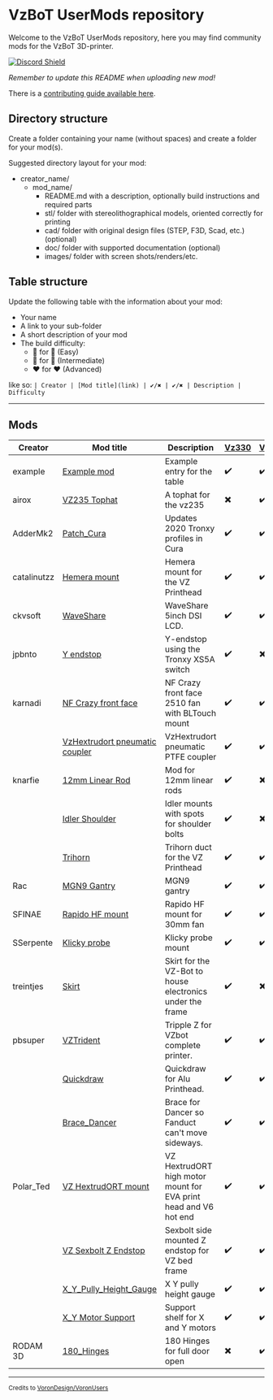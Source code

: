 # VzBoT UserMods repository

Welcome to the VzBoT UserMods repository, here you may find community mods for the VzBoT 3D-printer.

<a href="https://discord.gg/Jj5C7q4j" target="_blank">![Discord Shield](https://discord.com/api/guilds/829828765512106054/widget.png?style=banner2)</a>

*Remember to update this README when uploading new mod!*

There is a [contributing guide available here](./CONTRIBUTING.md).

## Directory structure

Create a folder containing your name (without spaces) and create a folder for your mod(s).

Suggested directory layout for your mod:
- creator_name/
  - mod_name/
    - README.md with a description, optionally build instructions and required parts
    - stl/ folder with stereolithographical models, oriented correctly for printing
    - cad/ folder with original design files (STEP, F3D, Scad, etc.) (optional)
    - doc/ folder with supported documentation (optional)
    - images/ folder with screen shots/renders/etc.

## Table structure

Update the following table with the information about your mod:
- Your name
- A link to your sub-folder
- A short description of your mod
- The build difficulty:
  - :green_heart: for :green_heart: (Easy)
  - :blue_heart: for :blue_heart: (Intermediate)
  - :heart: for :heart: (Advanced)

like so:
`
| Creator | [Mod title](link) | ✔️/✖️ | ✔️/✖️ | Description | Difficulty `

---

## Mods

| Creator | Mod title | Description | [Vz330](https://github.com/VzBoT3D/VzBoT-Vz330) | [Vz235](https://github.com/VzBoT3D/VzBoT-Vz235) | Difficulty
| --- | --- | --- | --- | --- | --- |
| example    | [Example mod](./creator_here/mod_folder_name)| Example entry for the table | ✔️ | ✔️ | :green_heart::blue_heart::heart: |
| airox    | [VZ235 Tophat](./airox/vz235_tophat)| A tophat for the vz235 | ✖️ | ✔️ | :green_heart: |
| AdderMk2   | [Patch_Cura](./AdderMk2/Patch_Cura) | Updates 2020 Tronxy profiles in Cura | ✔️ | ✔️ | :blue_heart: |
| catalinutzz| [Hemera mount](./catalinutzz/hemera-mount) | Hemera mount for the VZ Printhead | ✔️ | ✔️ | :green_heart: |
| ckvsoft    | [WaveShare](./ckvsoft/waveshare_5inch_DSI_LCD)| WaveShare 5inch DSI LCD. | ✔️ | ✔️ | :green_heart: |
| jpbnto     | [Y endstop](./jpbnto/yendstop) | Y-endstop using the Tronxy XS5A switch | ✔️ | ✖️ | :green_heart: |
| karnadi    | [NF Crazy front face](./karnadi/NF_Crazy_2510_BLTouch) | NF Crazy front face 2510 fan with BLTouch mount | ✔️ | ✔️ | :green_heart: |
|            | [VzHextrudort pneumatic coupler](./karnadi/VzHextrudort_pneumatic_coupler) | VzHextrudort pneumatic PTFE coupler | ✔️ | ✔️ | :green_heart: |
| knarfie    | [12mm Linear Rod](./knarfie/12mm_rods) | Mod for 12mm linear rods | ✔️ | ✖️ | :green_heart: |
|            | [Idler Shoulder](./knarfie/shoulder_idler) | Idler mounts with spots for shoulder bolts  | ✔️ | ✖️ | :green_heart: |
|            | [Trihorn](./knarfie/trihorn_duct) | Trihorn duct for the VZ Printhead | ✔️ | ✔️ | :green_heart: |
| Rac        | [MGN9 Gantry](./Rac/MGN9_gantry) | MGN9 gantry | ✔️ | ✔️ | ✖️ | :blue_heart: |
| SFINAE     | [Rapido HF mount](./SFINAE/Rapido_HF_30mm_fan) | Rapido HF mount for 30mm fan | ✔️ | ✔️ | :green_heart: |
| SSerpente  | [Klicky probe](./SSerpente/Klicky%20probe%20Vzbot) | Klicky probe mount | ✔️ | ✔️ | :green_heart: |
| treintjes  | [Skirt](./treintjes/VzBot_Skirt) | Skirt for the VZ-Bot to house electronics under the frame | ✔️ |  ✖️ | :green_heart: |
| pbsuper    | [VZTrident](./pbsuper/VZTrident)| Tripple Z for VZbot complete printer. | ✔️ | ✔️ | :blue_heart: |
|            | [Quickdraw](./pbsuper/Quickdraw)| Quickdraw for Alu Printhead. | ✔️ | ✔️ | :green_heart: |
|            | [Brace_Dancer](./pbsuper/Brace_Dancer)| Brace for Dancer so Fanduct can't move sideways. | ✔️ | ✔️ | :green_heart: |
| Polar_Ted  | [VZ HextrudORT mount](./Polar_Ted/VZ_HextrudORT_High_Motor_Mount_for_EVA/) | VZ HextrudORT high motor mount for EVA print head and V6 hot end | ✔️ |  ✔️ | :green_heart: |
|            | [VZ Sexbolt Z Endstop](./Polar_Ted/Sexbolt_Sidepiece_Z_Switch/) | Sexbolt side mounted Z endstop for VZ bed frame  | ✔️ |  ✔️ | :green_heart: |
|            | [X_Y_Pully_Height_Gauge](./Polar_Ted/X_Y_Pully_Height_Gauge/) | X Y pully height gauge  | ✔️ |  ✔️ | :green_heart: |
|            | [X_Y Motor Support](./Polar_Ted/X_Y_Motor_support/) | Support shelf for X and Y motors  | ✔️ |  ✔️ | :green_heart: |
| RODAM 3D   | [180_Hinges](./RODAM_3D/180_Hinges/) | 180 Hinges for full door open  | ✖️ |  ✔️ | :green_heart: |

---

<sub>Credits to [VoronDesign/VoronUsers](https://github.com/VoronDesign/VoronUsers)</sub>
